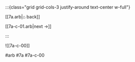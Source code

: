 :::{class="grid grid-cols-3 justify-around text-center w-full"}
<span/>

[[7a.arb|⌂ back]]

[[7a-c-01.arb|next →]]

:::

![[7a-c-00]]

#arb #7a #7a-c-00

